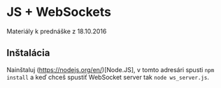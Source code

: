 # JS + WebSockets
Materiály k prednáške z 18.10.2016

## Inštalácia
Nainštaluj (https://nodejs.org/en/)[Node.JS], v tomto adresári spusti `npm install` a keď chceš spustiť WebSocket server tak `node ws_server.js`.